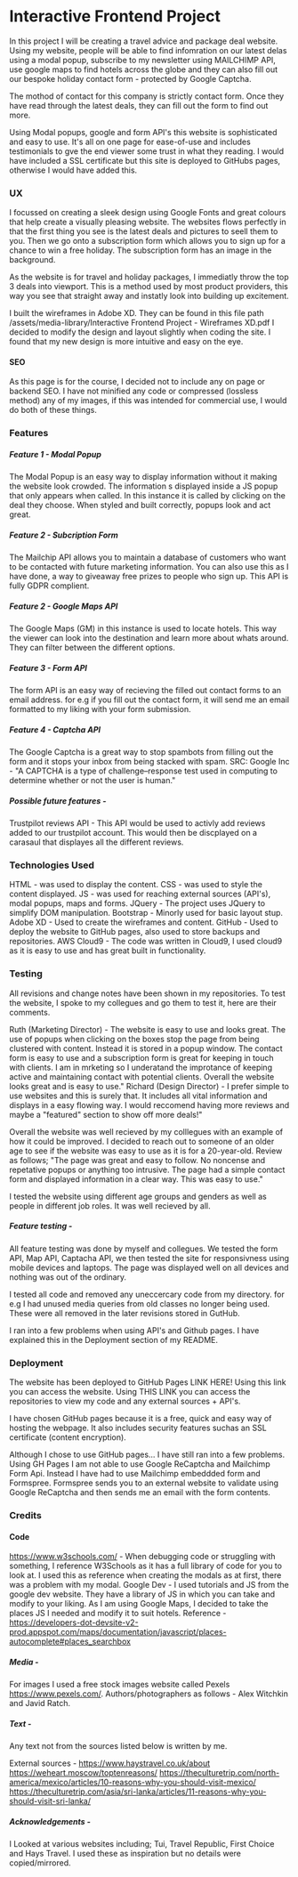 # Interactive Frontend Project	

In this project I will be creating a travel advice and package deal website. Using my website, people will be able to find infomration on our latest delas using a modal popup, subscribe to my newsletter using MAILCHIMP API, use google maps to find hotels across the globe and they can also fill out our bespoke holiday contact form - protected by Google Captcha. 

The mothod of contact for this company is strictly contact form. Once they have read through the latest deals, they can fill out the form to find out more. 

Using Modal popups, google and form API's this website is sophisticated and easy to use. It's all on one page for ease-of-use and includes testimonials to gve the end viewer some trust in what they reading. I would have included a SSL certificate but this site is deployed to GitHubs pages, otherwise I would have added this. 

### UX

I focussed on creating a sleek design using Google Fonts and great colours that help create a visually pleasing website. The websites flows perfectly in that the first thing you see is the latest deals and pictures to seell them to you. 
Then we go onto a subscription form which allows you to sign up for a chance to win a free holiday. The subscription form has an image in the background.

As the website is for travel and holiday packages, I immediatly throw the top 3 deals into viewport. This is a method used by most product providers, this way you see that straight away and instatly look into building up excitement. 

I built the wireframes in Adobe XD. They can be found in this file path  /assets/media-library/Interactive Frontend Project - Wireframes XD.pdf
I decided to modify the design and layout slightly when coding the site. I found that my new design is more intuitive and easy on the eye. 
#### SEO
As this page is for the course, I decided not to include any on page or backend SEO. I have not minified any code or compressed (lossless method) any of my images, if this was intended for commercial use, I would do both of these things. 

### Features

##### Feature 1 - Modal Popup
The Modal Popup is an easy way to display information without it making the website look crowded. The information s displayed inside a JS popup that only appears when called. In this instance it is called by clicking on the deal they choose. When styled and built correctly, popups look and act great.

##### Feature 2 - Subcription Form
The Mailchip API allows you to maintain a database of customers who want to be contacted with future marketing information. You can also use this as I  have done, a way to giveaway free prizes to people who sign up. This API is fully GDPR complient. 

##### Feature 2 - Google Maps API
The Google Maps (GM) in this instance is used to locate hotels. This way the viewer can look into the destination and learn more about whats around. They can filter between the different options.

##### Feature 3 - Form API
The form API is an easy way of recieving the filled out contact forms to an email address. for e.g if you fill out the contact form, it will send me an email formatted to my liking with your form submission. 

##### Feature 4 - Captcha API
The Google Captcha is a great way to stop spambots from filling out the form and it stops your inbox from being stacked with spam. SRC: Google Inc - "A CAPTCHA is a type of challenge–response test used in computing to determine whether or not the user is human."

##### Possible future features -
Trustpilot reviews API - This API would be used to activly add reviews added to our trustpilot account. This would then be discplayed on a carasaul that displayes all the different reviews. 

### Technologies Used
HTML - was used to display the content.
CSS - was used to style the content displayed.
JS - was used for reaching external sources (API's), modal popups, maps and forms. 
JQuery - The project uses JQuery to simplify DOM manipulation.
Bootstrap - Minorly used for basic layout stup. 
Adobe XD - Used to create the wireframes and content. 
GitHub - Used to deploy the website to GitHub pages, also used to store backups and repositories.
AWS Cloud9 - The code was written in Cloud9, I used cloud9 as it is easy to use and has great built in functionality.


### Testing
All revisions and change notes have been shown in my repositories. To test the website, I spoke to my collegues and go them to test it, here are their comments.

Ruth (Marketing Director) - The website is easy to use and looks great. The use of popups when clicking on the boxes stop the page from being clustered with content. Instead it is stored in a popup window. The contact form is easy to use and a subscription form is great for keeping in touch with clients. I am in mrketing so I underatand the improtance of keeping active and maintaining contact with potential clients. Overall the website looks great and is easy to use."
Richard (Design Director) - I prefer simple to use websites and this is surely that. It includes all vital information and displays in a easy flowing way. I would reccomend having more reviews and maybe a "featured" section to show off more deals!"

Overall the website was well recieved by my colllegues with an example of how it could be improved. I decided to reach out to someone of an older age to see if the website was easy to use as it is for a 20-year-old. Review as follows;
"The page was great and easy to follow. No noncense and repetative popups or anything too intrusive. The page had a simple contact form and displayed information in a clear way. This was easy to use."

I tested the website using different age groups and genders as well as people in different job roles. It was well recieved by all. 

##### Feature testing - 
All feature testing was done by myself and collegues. We tested the form API, Map API, Captacha API, we then tested the site for responsivness using mobile devices and laptops. The page was displayed well on all devices and nothing was out of the ordinary.

I tested all code and removed any uneccercary code from my directory. for e.g I had unused media queries from old classes no longer being used. These were all removed in the later revisions stored in GutHub. 

I ran into a few problems when using API's and Github pages. I have explained this in the Deployment section of my README.

### Deployment
The website has been deployed to GitHub Pages LINK HERE! Using this link you can access the website. Using THIS LINK you can access the repositories to view my code and any external sources + API's. 

I have chosen GitHub pages because it is a free, quick and easy way of hosting the webpage. It also includes security features suchas an SSL certificate (content encryption). 

Although I chose to use GitHub pages... I have still ran into a few problems. Using GH Pages I am not able to use Google ReCaptcha and Mailchimp Form Api. Instead I have had to use Mailchimp embeddded form and Formspree. Formspree sends you to an external website to validate using Google ReCaptcha and then sends me an email with the form contents. 


### Credits

#### Code
https://www.w3schools.com/ - When debugging code or struggling with something, I reference W3Schools as it has a full library of code for you to look at. I used this as reference when creating the modals as at first, there was a problem with my modal. 
Google Dev - I used tutorials and JS from the google dev website. They have a library of JS in which you can take and modify to your liking. As I am using Google Maps, I decided to take the places JS I needed and modify it to suit hotels. Reference - https://developers-dot-devsite-v2-prod.appspot.com/maps/documentation/javascript/places-autocomplete#places_searchbox
##### Media - 
For images I used a free stock images website called Pexels https://www.pexels.com/. Authors/photographers as follows - Alex Witchkin and Javid Ratch.

##### Text - 
Any text not from the sources listed below is written by me.  

External sources -
https://www.haystravel.co.uk/about
https://weheart.moscow/toptenreasons/
https://theculturetrip.com/north-america/mexico/articles/10-reasons-why-you-should-visit-mexico/
https://theculturetrip.com/asia/sri-lanka/articles/11-reasons-why-you-should-visit-sri-lanka/

##### Acknowledgements - 

I Looked at various websites including; Tui, Travel Republic, First Choice and Hays Travel. I used these as inspiration but no details were copied/mirrored.